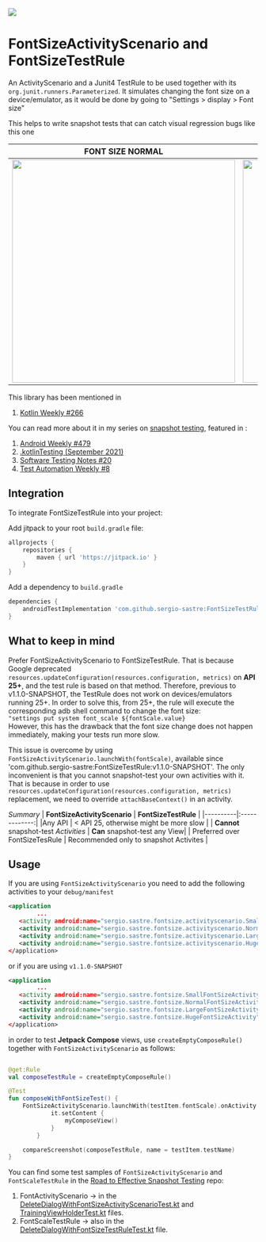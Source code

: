 <a href="https://androidweekly.net/issues/issue-485">
<img src="https://androidweekly.net/issues/issue-485/badge">
</a>

# FontSizeActivityScenario and FontSizeTestRule
An ActivityScenario and a Junit4 TestRule to be used together with its `org.junit.runners.Parameterized`. It simulates changing the font size on a device/emulator, as it would be done by going to "Settings > display > Font size"

This helps to write snapshot tests that can catch visual regression bugs like this one

| **FONT SIZE NORMAL**   |      **FONT SIZE HUGE**      |
|----------|:-------------:|
| <img src="https://user-images.githubusercontent.com/6097181/129961748-5daa42a2-8801-4b26-832a-d4191e205bc9.png" width="450"> |  <img src="https://user-images.githubusercontent.com/6097181/129962082-f2ff110f-6500-4a02-8765-7f70a7b8ee61.png" width="450"> |

This library has been mentioned in
1. [Kotlin Weekly #266](https://newsletterest.com/message/69919/Kotlin-Weekly-266)

You can read more about it in my series on [snapshot testing](https://sergiosastre.hashnode.dev/an-introduction-to-snapshot-testing-on-android-in-2021), featured in :
1. [Android Weekly #479](https://androidweekly.net/issues/issue-479)
2. [.kotlinTesting (September 2021)](https://kotlintesting.com/jvm-testing-newsletter-september-2021/)
3. [Software Testing Notes #20](https://softwaretestingnotes.substack.com/p/issue-20-software-testing-notes)
4. [Test Automation Weekly #8](https://www.testautomationweekly.com/post/issue-8)

## Integration
To integrate FontSizeTestRule into your project:

Add jitpack to your root `build.gradle` file:
```groovy
allprojects {
    repositories {
        maven { url 'https://jitpack.io' }
    }
}
```
Add a dependency to `build.gradle`
```groovy
dependencies {
    androidTestImplementation 'com.github.sergio-sastre:FontSizeTestRule:v1.1.1'
}
```

## What to keep in mind
Prefer FontSizeActivityScenario to FontSizeTestRule. That is because Google deprecated
`resources.updateConfiguration(resources.configuration, metrics)` on **API 25+**, and the test rule is based on that method.
Therefore, previous to v1.1.0-SNAPSHOT, the TestRule does not work on devices/emulators running 25+.
In order to solve this, from 25+, the rule will execute the corresponding adb shell command to change the font size:
<br/>
`"settings put system font_scale ${fontScale.value}`
</br>
However, this has the drawback that the font size change does not happen immediately, making your tests run more slow.


This issue is overcome by using `FontSizeActivityScenario.launchWith(fontScale)`, available since
'com.github.sergio-sastre:FontSizeTestRule:v1.1.0-SNAPSHOT'. The only inconvenient is that you cannot snapshot-test your
own activities with it. That is because in order to use `resources.updateConfiguration(resources.configuration, metrics)` replacement,
we need to override `attachBaseContext()` in an activity.

*Summary*
| **FontSizeActivityScenario**    |      **FontSizeTestRule**     |
|----------|:-------------:|
|Any API | < API 25, otherwise might be more slow |
| **Cannot** snapshot-test *Activities* | **Can** snapshot-test any View|
| Preferred over FontSizeTesRule | Recommended only to snapshot Activites |

## Usage
If you are using `FontSizeActivityScenario` you need to add the following activities to your `debug/manifest`
```xml
<application
        ...
   <activity android:name="sergio.sastre.fontsize.activityscenario.SmallFontSizeActivity"></activity>
   <activity android:name="sergio.sastre.fontsize.activityscenario.NormalFontSizeActivity"></activity>
   <activity android:name="sergio.sastre.fontsize.activityscenario.LargeFontSizeActivity"></activity>
   <activity android:name="sergio.sastre.fontsize.activityscenario.HugeFontSizeActivity"></activity>
</application>
```
or if you are using `v1.1.0-SNAPSHOT`
```xml
<application
        ...
   <activity android:name="sergio.sastre.fontsize.SmallFontSizeActivity"></activity>
   <activity android:name="sergio.sastre.fontsize.NormalFontSizeActivity"></activity>
   <activity android:name="sergio.sastre.fontsize.LargeFontSizeActivity"></activity>
   <activity android:name="sergio.sastre.fontsize.HugeFontSizeActivity"></activity>
</application>
```

in order to test **Jetpack Compose** views, use `createEmptyComposeRule()` together with `FontSizeActivityScenario` as follows:
```kotlin

@get:Rule
val composeTestRule = createEmptyComposeRule()

@Test
fun composeWithFontSizeTest() {
    FontSizeActivityScenario.launchWith(testItem.fontScale).onActivity {
            it.setContent {
                myComposeView()
            }
        }

    compareScreenshot(composeTestRule, name = testItem.testName)
}
```

You can find some test samples of `FontSizeActivityScenario` and `FontScaleTestRule` in the [Road to Effective Snapshot Testing](https://github.com/sergio-sastre/Road-To-Effective-Snapshot-Testing) repo:
1. FontActivityScenario -> in the [DeleteDialogWithFontSizeActivityScenarioTest.kt](https://github.com/sergio-sastre/Road-To-Effective-Snapshot-Testing/blob/master/app/src/androidTest/java/com/example/road/to/effective/snapshot/testing/parameterized/deletedialog/activityscenario/DeleteDialogWithFontSizeActivityScenarioTest.kt) and [TrainingViewHolderTest.kt](https://github.com/sergio-sastre/Road-To-Effective-Snapshot-Testing/blob/master/app/src/androidTest/java/com/example/road/to/effective/snapshot/testing/parameterized/trainingitem/TrainingViewHolderTest.kt) files.
2. FontScaleTestRule -> also in the [DeleteDialogWithFontSizeTestRuleTest.kt](https://github.com/sergio-sastre/Road-To-Effective-Snapshot-Testing/blob/master/app/src/androidTest/java/com/example/road/to/effective/snapshot/testing/parameterized/deletedialog/testrule/DeleteDialogWithFontSizeTestRuleTest.kt) file.


